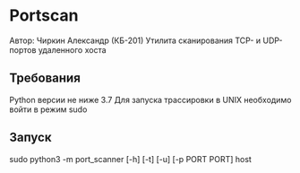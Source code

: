 # Portscan
Автор: Чиркин Александр (КБ-201)
Утилита сканирования TCP- и UDP-портов удаленного хоста


## Требования

Python версии не ниже 3.7
Для запуска трассировки в UNIX необходимо войти в режим sudo

## Запуск
sudo python3 -m port_scanner [-h] [-t] [-u] [-p PORT PORT] host
